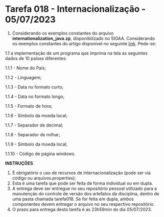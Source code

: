 # Tarefa 018 - Internacionalização - 05/07/2023

1. Considerando os exemplos constantes do arquivo **internationalization_java.zp**, disponibilizado no SIGAA. Considerando os exemplos constantes do artigo disponível no seguinte [link](https://www.baeldung.com/java-8-localization). Pede-se:

  1.1 a implementação de um programa que imprima na tela as seguintes dados de 10 países diferentes:

  1.1.1 - Nome do País;

  1.1.2 - Linguagem;

  1.1.3 - Data no formato curto;

  1.1.4 - Data no formato longo;

  1.1.5 - Formato de hora;

  1.1.6 - Símbolo da moeda local;

  1.1.7 - Separador de decimal;

  1.1.8 - Separador de milhar;

  1.1.9 - Símbolo da moeda local;
  
  1.1.10 - Código de página windows.


**INSTRUÇÕES**
1. É obrigatório o uso de recursos de Internacionalização (pode ser via código ou arquivos.properties);
2. Esta é uma tarefa que pode ser feita de forma individual ou em dupla.
3. A entrega deve ser entregue no seu repositório pessoal utilizado para a manutenção do controle de versão dos artefatos da disciplina, dentro de uma pasta chamada tarefa018. Se for feita em dupla, ambos componentes devem entregar o arquivo no seu respectivo repositório.
4. O prazo para entrega desta tarefa é as 23h59min do dia 05/07/2023.
